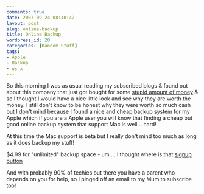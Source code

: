```yaml
---
comments: true
date: 2007-09-24 08:40:42
layout: post
slug: online-backup
title: Online Backup
wordpress_id: 20
categories: [Random Stuff]
tags:
- Apple
- Backup
- os x
---
```


So this morning I was as usual reading my subscribed blogs & found out about this company that just got bought for some [stupid amount of money](http://www.techcrunch.com/2007/09/23/breaking-online-backup-startup-mozy-acquired-by-emc-for-76-million/) & so I thought I would have a nice little look and see why they are worth the money. I still don't know to be honest why they were worth so much cash but I don't mind because I found a nice and cheap backup system for my Apple which if you are a Apple user you will know that finding a cheap but good online backup system that support Mac is well... hard!

At this time the Mac support is beta but I really don't mind too much as long as it does backup my stuff!

$4.99 for "unlimited" backup space - um.... I thought where is that [signup button](https://mozy.com/?ref=7JTKA8)

And with probably 90% of techies out there you have a parent who depends on you for help, so I pinged off an email to my Mum to subscribe too!

